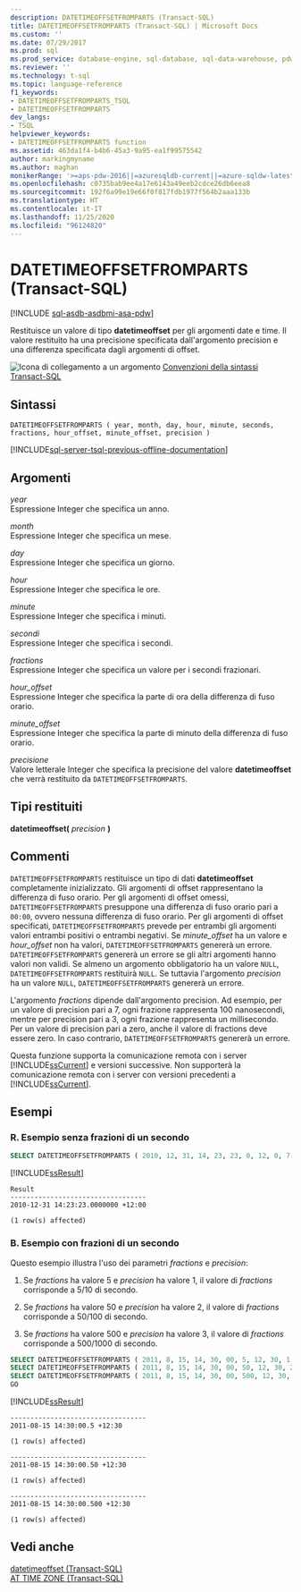```yaml
---
description: DATETIMEOFFSETFROMPARTS (Transact-SQL)
title: DATETIMEOFFSETFROMPARTS (Transact-SQL) | Microsoft Docs
ms.custom: ''
ms.date: 07/29/2017
ms.prod: sql
ms.prod_service: database-engine, sql-database, sql-data-warehouse, pdw
ms.reviewer: ''
ms.technology: t-sql
ms.topic: language-reference
f1_keywords:
- DATETIMEOFFSETFROMPARTS_TSQL
- DATETIMEOFFSETFROMPARTS
dev_langs:
- TSQL
helpviewer_keywords:
- DATETIMEOFFSETFROMPARTS function
ms.assetid: 463da1f4-b4b6-45a3-9a95-ea1f99575542
author: markingmyname
ms.author: maghan
monikerRange: '>=aps-pdw-2016||=azuresqldb-current||=azure-sqldw-latest||>=sql-server-2016||=sqlallproducts-allversions||>=sql-server-linux-2017||=azuresqldb-mi-current'
ms.openlocfilehash: c0735bab9ee4a17e6143a49eeb2cdce26db6eea8
ms.sourcegitcommit: 192f6a99e19e66f0f817fdb1977f564b2aaa133b
ms.translationtype: HT
ms.contentlocale: it-IT
ms.lasthandoff: 11/25/2020
ms.locfileid: "96124820"
---
```

# <a name="datetimeoffsetfromparts-transact-sql"></a>DATETIMEOFFSETFROMPARTS (Transact-SQL)
[!INCLUDE [sql-asdb-asdbmi-asa-pdw](../../includes/applies-to-version/sql-asdb-asdbmi-asa-pdw.md)]

Restituisce un valore di tipo **datetimeoffset** per gli argomenti date e time. Il valore restituito ha una precisione specificata dall'argomento precision e una differenza specificata dagli argomenti di offset.  
  
![Icona di collegamento a un argomento](../../database-engine/configure-windows/media/topic-link.gif "Icona di collegamento a un argomento") [Convenzioni della sintassi Transact-SQL](../../t-sql/language-elements/transact-sql-syntax-conventions-transact-sql.md)
  
## <a name="syntax"></a>Sintassi  
  
```syntaxsql
DATETIMEOFFSETFROMPARTS ( year, month, day, hour, minute, seconds, fractions, hour_offset, minute_offset, precision )  
```  
  
[!INCLUDE[sql-server-tsql-previous-offline-documentation](../../includes/sql-server-tsql-previous-offline-documentation.md)]

## <a name="arguments"></a>Argomenti

*year*  
Espressione Integer che specifica un anno.  
  
*month*  
Espressione Integer che specifica un mese.  
  
*day*  
Espressione Integer che specifica un giorno.  
  
*hour*  
Espressione Integer che specifica le ore.  
  
*minute*  
Espressione Integer che specifica i minuti.  
  
*secondi*  
Espressione Integer che specifica i secondi.  
  
*fractions*  
Espressione Integer che specifica un valore per i secondi frazionari.  
  
*hour_offset*  
Espressione Integer che specifica la parte di ora della differenza di fuso orario.  
  
*minute_offset*  
Espressione Integer che specifica la parte di minuto della differenza di fuso orario.  
  
*precisione*  
Valore letterale Integer che specifica la precisione del valore **datetimeoffset** che verrà restituito da `DATETIMEOFFSETFROMPARTS`.  
  
## <a name="return-types"></a>Tipi restituiti
**datetimeoffset(** *precision* **)**  
  
## <a name="remarks"></a>Commenti  

`DATETIMEOFFSETFROMPARTS` restituisce un tipo di dati **datetimeoffset** completamente inizializzato. Gli argomenti di offset rappresentano la differenza di fuso orario. Per gli argomenti di offset omessi, `DATETIMEOFFSETFROMPARTS` presuppone una differenza di fuso orario pari a `00:00`, ovvero nessuna differenza di fuso orario. Per gli argomenti di offset specificati, `DATETIMEOFFSETFROMPARTS` prevede per entrambi gli argomenti valori entrambi positivi o entrambi negativi. Se *minute_offset* ha un valore e *hour_offset* non ha valori, `DATETIMEOFFSETFROMPARTS` genererà un errore. `DATETIMEOFFSETFROMPARTS` genererà un errore se gli altri argomenti hanno valori non validi. Se almeno un argomento obbligatorio ha un valore `NULL`, `DATETIMEOFFSETFROMPARTS` restituirà `NULL`. Se tuttavia l'argomento *precision* ha un valore `NULL`, `DATETIMEOFFSETFROMPARTS` genererà un errore.  
  
L'argomento *fractions* dipende dall'argomento precision. Ad esempio, per un valore di precision pari a 7, ogni frazione rappresenta 100 nanosecondi, mentre per precision pari a 3, ogni frazione rappresenta un millisecondo. Per un valore di precision pari a zero, anche il valore di fractions deve essere zero. In caso contrario, `DATETIMEOFFSETFROMPARTS` genererà un errore.  
  
Questa funzione supporta la comunicazione remota con i server [!INCLUDE[ssCurrent](../../includes/sscurrent-md.md)] e versioni successive. Non supporterà la comunicazione remota con i server con versioni precedenti a [!INCLUDE[ssCurrent](../../includes/sscurrent-md.md)].
  
## <a name="examples"></a>Esempi  
  
### <a name="a-an-example-without-fractions-of-a-second"></a>R. Esempio senza frazioni di un secondo  
  
```sql
SELECT DATETIMEOFFSETFROMPARTS ( 2010, 12, 31, 14, 23, 23, 0, 12, 0, 7 ) AS Result;  
```  
  
[!INCLUDE[ssResult](../../includes/ssresult-md.md)]
  
```
Result  
----------------------------------
2010-12-31 14:23:23.0000000 +12:00  
  
(1 row(s) affected)  
```  
  
### <a name="b-example-with-fractions-of-a-second"></a>B. Esempio con frazioni di un secondo  

Questo esempio illustra l'uso dei parametri *fractions* e *precision*:  

1. Se *fractions* ha valore 5 e *precision* ha valore 1, il valore di *fractions* corrisponde a 5/10 di secondo.  

2. Se *fractions* ha valore 50 e *precision* ha valore 2, il valore di *fractions* corrisponde a 50/100 di secondo.  

3. Se *fractions* ha valore 500 e *precision* ha valore 3, il valore di *fractions* corrisponde a 500/1000 di secondo.  
  
```sql
SELECT DATETIMEOFFSETFROMPARTS ( 2011, 8, 15, 14, 30, 00, 5, 12, 30, 1 );  
SELECT DATETIMEOFFSETFROMPARTS ( 2011, 8, 15, 14, 30, 00, 50, 12, 30, 2 );  
SELECT DATETIMEOFFSETFROMPARTS ( 2011, 8, 15, 14, 30, 00, 500, 12, 30, 3 );  
GO  
```  
  
[!INCLUDE[ssResult](../../includes/ssresult-md.md)]
  
```
----------------------------------  
2011-08-15 14:30:00.5 +12:30  
  
(1 row(s) affected)  
  
----------------------------------  
2011-08-15 14:30:00.50 +12:30  
  
(1 row(s) affected)  
  
----------------------------------  
2011-08-15 14:30:00.500 +12:30  
  
(1 row(s) affected)  
```  
  
## <a name="see-also"></a>Vedi anche
[datetimeoffset &#40;Transact-SQL&#41;](../../t-sql/data-types/datetimeoffset-transact-sql.md)  
[AT TIME ZONE &#40;Transact-SQL&#41;](../../t-sql/queries/at-time-zone-transact-sql.md)
  
  


